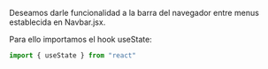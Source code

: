 Deseamos darle funcionalidad a la barra del navegador entre menus establecida en Navbar.jsx.

Para ello importamos el hook useState:

```javascript
import { useState } from "react"
```
